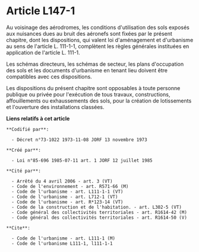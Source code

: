 # Article L147-1

Au voisinage des aérodromes, les conditions d'utilisation des sols exposés aux nuisances dues au bruit des aéronefs sont
fixées par le présent chapitre, dont les dispositions, qui valent loi d'aménagement et d'urbanisme au sens de l'article L.
111-1-1, complètent les règles générales instituées en application de l'article L. 111-1.

Les schémas directeurs, les schémas de secteur, les plans d'occupation des sols et les documents d'urbanisme en tenant lieu
doivent être compatibles avec ces dispositions.

Les dispositions du présent chapitre sont opposables à toute personne publique ou privée pour l'exécution de tous travaux,
constructions, affouillements ou exhaussements des sols, pour la création de lotissements et l'ouverture des installations
classées.

**Liens relatifs à cet article**

	**Codifié par**:

	  - Décret n°73-1022 1973-11-08 JORF 13 novembre 1973

	**Créé par**:

	  - Loi n°85-696 1985-07-11 art. 1 JORF 12 juillet 1985

	**Cité par**:

	  - Arrêté du 4 avril 2006 - art. 3 (VT)
	  - Code de l'environnement - art. R571-66 (M)
	  - Code de l'urbanisme - art. L111-1-1 (VT)
	  - Code de l'urbanisme - art. L712-1 (VT)
	  - Code de l'urbanisme - art. R*123-14 (VT)
	  - Code de la construction et de l'habitation. - art. L302-5 (VT)
	  - Code général des collectivités territoriales - art. R1614-42 (M)
	  - Code général des collectivités territoriales - art. R1614-50 (V)

	**Cite**:

	  - Code de l'urbanisme - art. L111-1 (M)
	  - Code de l'urbanisme L111-1, l111-1-1
